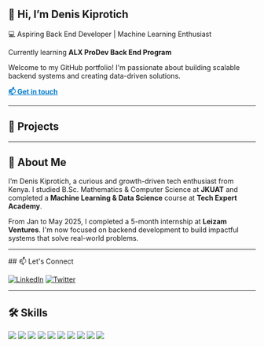 <!---  # 👋 Hi, I’m Denis Kiprotich

- 💻 Aspiring Back End Developer | Machine Learning Enthusiast
- 👀 Passionate about Back End Development and Data-Driven Solutions
- 🌱 Currently learning: **ALX ProDev Back End Program**
- 🎓 Studied B.Sc. Mathematics & Computer Science at **JKUAT**
- 🧠 Completed Machine Learning & Data Science course at **Tech Expert Academy**
- ✅ Completed a 5-month internship (Jan–May 2025) at **Leizam Ventures** --->
<!--- as part of the JKUAT & Leizam Ventures Skill Enhancement Program - 🌍 GCGO Focus: Governance to reduce corruption among youth, especially in employment--->
<!--- 
---

## 🛠 My Skills

![C#](https://img.shields.io/badge/C%23-178600?style=for-the-badge&logo=c-sharp&logoColor=white)
![.NET](https://img.shields.io/badge/.NET-512BD4?style=for-the-badge&logo=dotnet&logoColor=white)
![ASP.NET](https://img.shields.io/badge/ASP.NET-512BD4?style=for-the-badge&logo=dotnet&logoColor=white)
![KnockoutJS](https://img.shields.io/badge/KnockoutJS-8C4E9F?style=for-the-badge&logo=knockout&logoColor=white)
![Python](https://img.shields.io/badge/Python-3776AB?style=for-the-badge&logo=python&logoColor=white)
![SQL](https://img.shields.io/badge/SQL-4479A1?style=for-the-badge&logo=postgresql&logoColor=white)
![Machine Learning](https://img.shields.io/badge/Machine%20Learning-FF6F00?style=for-the-badge&logo=scikit-learn&logoColor=white)
![Pandas](https://img.shields.io/badge/Pandas-150458?style=for-the-badge&logo=pandas&logoColor=white)
![NumPy](https://img.shields.io/badge/NumPy-013243?style=for-the-badge&logo=numpy&logoColor=white)
![Git](https://img.shields.io/badge/Git-F05032?style=for-the-badge&logo=git&logoColor=white) --->

<!---
![Visual Studio](https://img.shields.io/badge/Visual%20Studio-5C2D91?style=for-the-badge&logo=visualstudio&logoColor=white)
![VS Code](https://img.shields.io/badge/VS%20Code-007ACC?style=for-the-badge&logo=visualstudiocode&logoColor=white)
--->
<!--- 
---

## 📫 Let's Connect

[![Email](https://img.shields.io/badge/Email-D14836?style=for-the-badge&logo=gmail&logoColor=white)](mailto:denis.k.too@gmail.com)
[![LinkedIn](https://img.shields.io/badge/LinkedIn-0077B5?style=for-the-badge&logo=linkedin&logoColor=white)](https://www.linkedin.com/in/denis-kiprotich-a8a77124a/)
[![Twitter](https://img.shields.io/badge/Twitter-1DA1F2?style=for-the-badge&logo=twitter&logoColor=white)](https://x.com/kiprotich507) --->

<!--
- 💞️ I’m looking to collaborate on innovative backend or ML projects
- ⚡ Fun fact: I bridge logic and creativity in every project I take on!
-->

<!---
deni-kip/deni-kip is a ✨ special ✨ repository because its `README.md` (this file) appears on your GitHub profile.
You can click the Preview link to take a look at your changes.
--->


<!-- GitHub Profile Portfolio Template for Denis Kiprotich -->

<!-- Home Page Section -->
<section id="home">
  <h1>👋 Hi, I’m Denis Kiprotich</h1>
  <p>💻 Aspiring Back End Developer | Machine Learning Enthusiast</p>
  <p>Currently learning <strong>ALX ProDev Back End Program</strong></p>
  <p>Welcome to my GitHub portfolio! I'm passionate about building scalable backend systems and creating data-driven solutions.</p>
  <a href="#contact" style="font-weight: bold; color: #007acc;">📫 Get in touch</a>
</section>

<hr>

<!-- Projects Page Section -->
<section id="projects">
  <h2>🚀 Projects</h2>
  <!--- 
  <ul>
    <li>
      <h3>Job Board Web API</h3>
      <p>A RESTful API built with ASP.NET Core to manage job postings, user roles, and applications.</p>
      <a href="https://github.com/deni-kip/job-board-api">GitHub Repository</a>
    </li>
    <li>
      <h3>ML Student Performance Predictor</h3>
      <p>Python-based ML model to predict student performance using pandas, scikit-learn, and matplotlib.</p>
      <a href="https://github.com/deni-kip/student-performance-ml">GitHub Repository</a>
    </li>
    <li>
      <h3>Expense Tracker App</h3>
      <p>Full-stack app for tracking expenses built during my internship using KnockoutJS and ASP.NET.</p>
      <a href="https://github.com/deni-kip/expense-tracker">GitHub Repository</a>
    </li>
  </ul> --->
</section>

<hr>

<!-- About Page Section -->
<section id="about">
  <h2>📖 About Me</h2>
  <p>I’m Denis Kiprotich, a curious and growth-driven tech enthusiast from Kenya. I studied B.Sc. Mathematics & Computer Science at <strong>JKUAT</strong> and completed a <strong>Machine Learning & Data Science</strong> course at <strong>Tech Expert Academy</strong>.</p>
  <p>From Jan to May 2025, I completed a 5-month internship at <strong>Leizam Ventures</strong><!---  through a joint Skill Enhancement Program--->. I'm now focused on backend development to build impactful systems that solve real-world problems<!---  especially in governance and youth empowerment--->.</p>
</section>

<hr>

<!-- Contact Page Section -->
<section id="contact">
<!--   <h2>📫 Contact Me</h2>
  <p>Let’s connect and collaborate on backend, machine learning, or data-driven projects!</p>
  <ul>
    <li>Email: <a href="mailto:denis.k.too@gmail.com">denis.k.too@gmail.com</a></li>
    <li>LinkedIn: <a href="https://www.linkedin.com/in/denis-kiprotich-a8a77124a/">linkedin.com/in/denis-kiprotich</a></li>
    <li>Twitter: <a href="https://x.com/kiprotich507">@kiprotich507</a></li>
  </ul> -->
  ## 📫 Let's Connect

  <!--- [![Email](https://img.shields.io/badge/Email-D14836?style=for-the-badge&logo=gmail&logoColor=white)](mailto:denis.k.too@gmail.com)--->
  [![LinkedIn](https://img.shields.io/badge/LinkedIn-0077B5?style=for-the-badge&logo=linkedin&logoColor=white)](https://www.linkedin.com/in/denis-kiprotich-a8a77124a/)
  [![Twitter](https://img.shields.io/badge/Twitter-1DA1F2?style=for-the-badge&logo=twitter&logoColor=white)](https://x.com/kiprotich507)

</section>

<hr>

<!-- Skills Badge Section -->
<section id="skills">
  <h2>🛠 Skills</h2>
  <p>
    <img src="https://img.shields.io/badge/C%23-178600?style=for-the-badge&logo=c-sharp&logoColor=white" />
    <img src="https://img.shields.io/badge/.NET-512BD4?style=for-the-badge&logo=dotnet&logoColor=white" />
    <img src="https://img.shields.io/badge/ASP.NET-512BD4?style=for-the-badge&logo=dotnet&logoColor=white" />
    <img src="https://img.shields.io/badge/KnockoutJS-8C4E9F?style=for-the-badge&logo=knockout&logoColor=white" />
    <img src="https://img.shields.io/badge/Python-3776AB?style=for-the-badge&logo=python&logoColor=white" />
    <img src="https://img.shields.io/badge/SQL-4479A1?style=for-the-badge&logo=postgresql&logoColor=white" />
    <img src="https://img.shields.io/badge/Machine%20Learning-FF6F00?style=for-the-badge&logo=scikit-learn&logoColor=white" />
    <img src="https://img.shields.io/badge/Pandas-150458?style=for-the-badge&logo=pandas&logoColor=white" />
    <img src="https://img.shields.io/badge/NumPy-013243?style=for-the-badge&logo=numpy&logoColor=white" />
    <img src="https://img.shields.io/badge/Git-F05032?style=for-the-badge&logo=git&logoColor=white" />
  </p>
</section>

